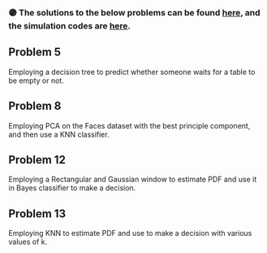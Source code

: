 ### :purple_circle: **The solutions to the below problems can be found [here](https://github.com/fnoorzad/Machine_Learning/blob/02b6ade63e53c9b7fa4fb94c42f6a0d8bb4059d3/HW/4/Report.pdf), and the simulation codes are [here](https://github.com/fnoorzad/Machine_Learning/blob/02b6ade63e53c9b7fa4fb94c42f6a0d8bb4059d3/HW/4/Codes.ipynb).**

## Problem 5
Employing a decision tree to predict whether someone waits for a table to be empty or not. 

## Problem 8
Employing PCA on the Faces dataset with the best principle component, and then use a KNN classifier. 

## Problem 12 
Employing a Rectangular and Gaussian window to estimate PDF and use it in Bayes classifier to make a decision. 

## Problem 13
Employing KNN to estimate PDF and use to make a decision with various values of k. 
